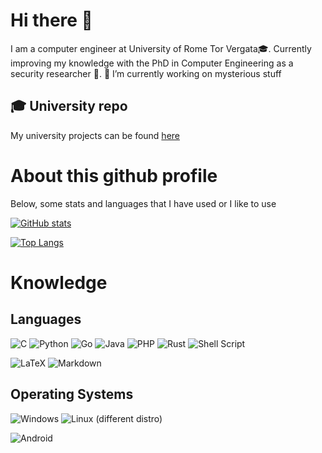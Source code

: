 # Hi there 👋
I am a computer engineer at University of Rome Tor Vergata🎓. Currently improving my knowledge with the PhD in Computer Engineering as a security researcher 🌱.
🔭 I’m currently working on mysterious stuff

## 🎓 University repo

My university projects can be found [here](https://github.com/orgs/ConteCvmaUniversity/repositories)

# About this github profile
Below, some stats and languages that I have used or I like to use <br>

[![GitHub stats](https://github-readme-stats-git-masterorgs-github-readme-stats-team.vercel.app/api?username=IlConteCvma&count_private=true&theme=ambient_gradient&include_orgs=true&include_all_commits=true&bg_color=000f0c)](https://github.com/anuraghazra/github-readme-stats)

[![Top Langs](https://github-readme-stats-git-masterorgs-github-readme-stats-team.vercel.app/api/top-langs/?username=IlConteCvma&layout=compact&theme=transparent&include_orgs=true&count_private=true&langs_count=10&bg_color=000f0c)](https://github.com/anuraghazra/github-readme-stats)

# Knowledge

## Languages
![C](https://img.shields.io/badge/c-%2300599C.svg?style=for-the-badge&logo=c&logoColor=white)
![Python](https://img.shields.io/badge/python-3670A0?style=for-the-badge&logo=python&logoColor=ffdd54)
![Go](https://img.shields.io/badge/go-%2300ADD8.svg?style=for-the-badge&logo=go&logoColor=white)
![Java](https://img.shields.io/badge/java-%23ED8B00.svg?style=for-the-badge&logo=openjdk&logoColor=white)
![PHP](https://img.shields.io/badge/php-%23777BB4.svg?style=for-the-badge&logo=php&logoColor=white)
![Rust](https://img.shields.io/badge/rust-%23000000.svg?style=for-the-badge&logo=rust&logoColor=white)
![Shell Script](https://img.shields.io/badge/shell_script-%23121011.svg?style=for-the-badge&logo=gnu-bash&logoColor=white)


![LaTeX](https://img.shields.io/badge/latex-%23008080.svg?style=for-the-badge&logo=latex&logoColor=white)
![Markdown](https://img.shields.io/badge/markdown-%23000000.svg?style=for-the-badge&logo=markdown&logoColor=white)

## Operating Systems

![Windows](https://img.shields.io/badge/Windows-0078D6?style=for-the-badge&logo=windows&logoColor=white)
![Linux](https://img.shields.io/badge/Linux-FCC624?style=for-the-badge&logo=linux&logoColor=black) (different distro)

![Android](https://img.shields.io/badge/Android-3DDC84?style=for-the-badge&logo=android&logoColor=white)

<!--
**IlConteCvma/IlConteCvma** is a ✨ _special_ ✨ repository because its `README.md` (this file) appears on your GitHub profile.

Here are some ideas to get you started:

- 🔭 I’m currently working on ...
- 🌱 I’m currently learning ...
- 👯 I’m looking to collaborate on ...
- 🤔 I’m looking for help with ...
- 💬 Ask me about ...
- 📫 How to reach me: ...
- 😄 Pronouns: ...
- ⚡ Fun fact: ...
see bronolnetto readme (for organization stats)
-->
